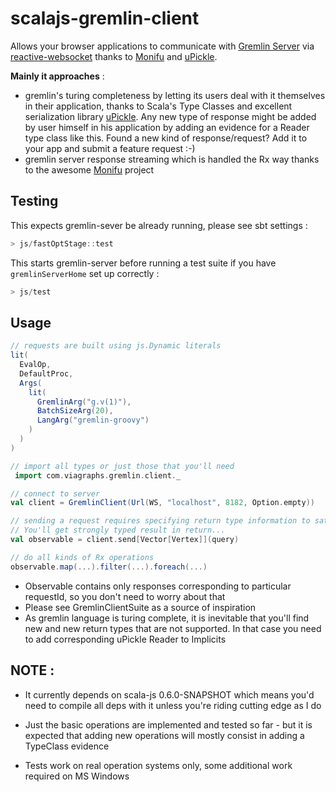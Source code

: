 scalajs-gremlin-client
==============

Allows your browser applications to communicate with [Gremlin Server](1) via [reactive-websocket](2) thanks to [Monifu](3) and [uPickle](4).

**Mainly it approaches** : 
* gremlin's turing completeness by letting its users deal with it themselves in their application, thanks to Scala's Type Classes and excellent serialization library [uPickle](4). Any new type of response might be added by user himself in his application by adding an evidence for a Reader type class like this. Found a new kind of response/request? Add it to your app and submit a feature request :-)
* gremlin server response streaming which is handled the Rx way thanks to the awesome [Monifu](3) project


Testing
-------

This expects gremlin-sever be already running, please see sbt settings :
```scala
> js/fastOptStage::test
```

This starts gremlin-server before running a test suite if you have `gremlinServerHome` set up correctly :
```scala
> js/test
```

Usage
-----

```scala
// requests are built using js.Dynamic literals 
lit(
  EvalOp,
  DefaultProc,
  Args(
    lit(
      GremlinArg("g.v(1)"),
      BatchSizeArg(20),
      LangArg("gremlin-groovy")
    )
  )
)

// import all types or just those that you'll need
 import com.viagraphs.gremlin.client._

// connect to server
val client = GremlinClient(Url(WS, "localhost", 8182, Option.empty))

// sending a request requires specifying return type information to satisfy uPickle's Reader TypeClass. 
// You'll get strongly typed result in return...
val observable = client.send[Vector[Vertex]](query)

// do all kinds of Rx operations 
observable.map(...).filter(...).foreach(...) 

```

* Observable contains only responses corresponding to particular requestId, so you don't need to worry about that
* Please see GremlinClientSuite as a source of inspiration
* As gremlin language is turing complete, it is inevitable that you'll find new and new return types that are not supported. In that case you need to add corresponding uPickle Reader to Implicits

NOTE :
----

* It currently depends on scala-js 0.6.0-SNAPSHOT which means you'd need to compile all deps with it unless you're riding cutting edge as I do
* Just the basic operations are implemented and tested so far - but it is expected that adding new operations will mostly consist in adding a TypeClass evidence  
* Tests work on real operation systems only, some additional work required on MS Windows


  [1]: http://www.tinkerpop.com/docs/3.0.0-SNAPSHOT/#gremlin-server
  [2]: https://github.com/viagraphs/reactive-websocket
  [3]: https://github.com/monifu
  [4]: https://github.com/lihaoyi/upickle